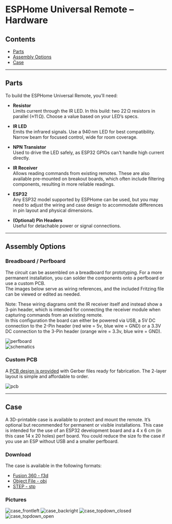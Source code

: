 # ESPHome Universal Remote – Hardware

## Contents

- [Parts](#parts)
- [Assembly Options](#assembly-options)
- [Case](#case)

---

## Parts

To build the ESPHome Universal Remote, you’ll need:

- **Resistor**  
  Limits current through the IR LED. In this build: two 22 Ω resistors in parallel (≈11 Ω). Choose a value based on your LED’s specs.

- **IR LED**  
  Emits the infrared signals. Use a 940 nm LED for best compatibility. Narrow beam for focused control, wide for room coverage.

- **NPN Transistor**  
  Used to drive the LED safely, as ESP32 GPIOs can't handle high current directly.

- **IR Receiver**  
  Allows reading commands from existing remotes. These are also available pre-mounted on breakout boards, which often include filtering components, resulting in more reliable readings.

- **ESP32**  
    Any ESP32 model supported by ESPHome can be used, but you may need to adjust the wiring and case design to accommodate differences in pin layout and physical dimensions.

- **(Optional) Pin Headers**  
  Useful for detachable power or signal connections.

---

## Assembly Options

### Breadboard / Perfboard

The circuit can be assembled on a breadboard for prototyping. For a more permanent installation, you can solder the components onto a perfboard or use a custom PCB.  
The images below serve as wiring references, and the included Fritzing file can be viewed or edited as needed.  

Note: These wiring diagrams omit the IR receiver itself and instead show a 3-pin header, which is intended for connecting the receiver module when capturing commands from an existing remote.  
In this configuration the board can either be powered via USB, a 5V DC connection to the 2-Pin header (red wire = 5v, blue wire = GND) or a 3.3V DC connection to the 3-Pin header (orange wire = 3.3v, blue wire = GND). 

![perfboard](hardware\fritzing\images\perfboard.png)  
![schematics](hardware\fritzing\images\schematics.png)

### Custom PCB

A [PCB design is provided](hardware/PCB) with Gerber files ready for fabrication. The 2-layer layout is simple and affordable to order.

![pcb](hardware\fritzing\images\pcb.png)

---

## Case

A 3D-printable case is available to protect and mount the remote. It’s optional but recommended for permanent or visible installations.
This case is intended for the use of an ESP32 development board and a 4 x 6 cm (in this case 14 x 20 holes) perf board.
You could reduce the size fo the case if you use an ESP without USB and a smaller perfboard.

### Download 
The case is available in the following formats:
- [Fusion 360 - f3d](hardware/case/f3d)
- [Object File - obj](hardware/case/obj)
- [STEP - stp](hardware/case/stp)

### Pictures
![case_frontleft](hardware/case/images/case_frontleft.jpg)
![case_backright](hardware/case/images/case_backright.jpg)
![case_topdown_closed](hardware/case/images/case_topdown_closed.jpg)
![case_topdown_open](hardware/case/images/case_topdown_open.jpg)
